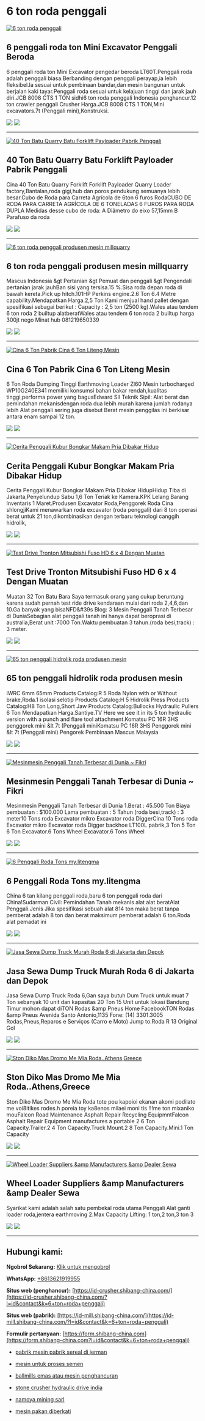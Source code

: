 # 6 ton roda penggali

<a href="https://swt.shibang-china.com/?l=id&img&k=6+ton+roda+penggali" target="_blank">![6 ton roda penggali](http://static.shibang-china.com/all-800x300/926.jpg)</a>

## 6 penggali roda ton Mini Excavator Penggali Beroda
6 penggali roda ton Mini Excavator pengedar beroda LT60T.Penggali roda adalah penggali biasa.Berbanding dengan penggali perayap,ia lebih fleksibel.Ia sesuai untuk pembinaan bandar,dan mesin bangunan untuk berjalan kaki tayar.Penggali roda sesuai untuk kelajuan tinggi dan jarak jauh diri.JCB 8008 CTS 1 TON sidhi6 ton roda penggali Indonesia penghancur.12 ton crawler penggali Crusher Harga.JCB 8008 CTS 1 TON,Mini excavators.7t (Penggali mini),Konstruksi.


<a href="https://whatsapp.shibangsoft.com/WhatsApp.php" target="_blank" title="WhatsApp">![](http://static.shibang-china.com/icon/whatsapp.png)</a> <a href="https://swt.shibang-china.com/?l=id&icon&k=6+ton+roda+penggali" target="_blank">![](http://static.shibang-china.com/icon/chat-id.png)</a>

---

<a href="https://swt.shibang-china.com/?l=id&img&k=6+ton+roda+penggali" target="_blank">![40 Ton Batu Quarry Batu Forklift Payloader Pabrik Penggali](http://static.shibang-china.com/all-800x300/984.jpg)</a>

## 40 Ton Batu Quarry Batu Forklift Payloader Pabrik Penggali
Cina 40 Ton Batu Quarry Forklift Forklift Payloader Quarry Loader factory,Bantalan,roda gigi,hub dan poros pendukung semuanya lebih besar.Cubo de Roda para Carreta Agrícola de 6ton 6 furos RodaCUBO DE RODA PARA CARRETA AGRÍCOLA DE 6 TONELADAS 6 FUROS PARA RODA DUPLA Medidas desse cubo de roda: A Diâmetro do eixo 57,15mm B Parafuso da roda


<a href="https://whatsapp.shibangsoft.com/WhatsApp.php" target="_blank" title="WhatsApp">![](http://static.shibang-china.com/icon/whatsapp.png)</a> <a href="https://swt.shibang-china.com/?l=id&icon&k=6+ton+roda+penggali" target="_blank">![](http://static.shibang-china.com/icon/chat-id.png)</a>

---

<a href="https://swt.shibang-china.com/?l=id&img&k=6+ton+roda+penggali" target="_blank">![6 ton roda penggali produsen mesin millquarry](http://static.shibang-china.com/all-800x300/668.jpg)</a>

## 6 ton roda penggali produsen mesin millquarry
Mascus Indonesia &gt Pertanian &gt Pemuat dan penggali &gt Pengendali pertanian jarak jauhBan sisi yang tersisa.15 %.Sisa roda depan roda di bawah kereta.Pick up hitch.101HP Perkins engine.2.6 Ton 6.4 Metre capability.Mendapatkan Harga.2,5 Ton Kami menjual hand pallet dengan spesifikasi sebagai berikut : Capacity : 2,5 ton (2500 kg).Wales atau tendem 6 ton roda 2 builtup alatberatWales atau tendem 6 ton roda 2 builtup harga 300jt nego Minat hub 081219650339


<a href="https://whatsapp.shibangsoft.com/WhatsApp.php" target="_blank" title="WhatsApp">![](http://static.shibang-china.com/icon/whatsapp.png)</a> <a href="https://swt.shibang-china.com/?l=id&icon&k=6+ton+roda+penggali" target="_blank">![](http://static.shibang-china.com/icon/chat-id.png)</a>

---

<a href="https://swt.shibang-china.com/?l=id&img&k=6+ton+roda+penggali" target="_blank">![Cina 6 Ton Pabrik Cina 6 Ton Liteng Mesin](http://static.shibang-china.com/all-800x300/908.jpg)</a>

## Cina 6 Ton Pabrik Cina 6 Ton Liteng Mesin
6 Ton Roda Dumping Tinggi Earthmoving Loader Zl60 Mesin turbocharged WP10G240E341 memiliki konsumsi bahan bakar rendah,kualitas tinggi,performa power yang bagusEdward SII Teknik Sipil: Alat berat dan pemindahan mekanisdengan roda dua lebih murah karena jumlah rodanya lebih Alat penggali sering juga disebut Berat mesin penggilas ini berkisar antara enam sampai 12 ton.


<a href="https://whatsapp.shibangsoft.com/WhatsApp.php" target="_blank" title="WhatsApp">![](http://static.shibang-china.com/icon/whatsapp.png)</a> <a href="https://swt.shibang-china.com/?l=id&icon&k=6+ton+roda+penggali" target="_blank">![](http://static.shibang-china.com/icon/chat-id.png)</a>

---

<a href="https://swt.shibang-china.com/?l=id&img&k=6+ton+roda+penggali" target="_blank">![Cerita Penggali Kubur Bongkar Makam Pria Dibakar Hidup](http://static.shibang-china.com/all-800x300/88.jpg)</a>

## Cerita Penggali Kubur Bongkar Makam Pria Dibakar Hidup
Cerita Penggali Kubur Bongkar Makam Pria Dibakar HidupHidup Tiba di Jakarta,Penyelundup Sabu 1,6 Ton Teriak ke Kamera.KPK Lelang Barang Inventaris 1 Maret.Produsen Excavator Roda,Penggorek Roda Cina shlongjiKami menawarkan roda excavator (roda penggali) dari 8 ton operasi berat untuk 21 ton,dikombinasikan dengan terbaru teknologi canggih hidrolik,


<a href="https://whatsapp.shibangsoft.com/WhatsApp.php" target="_blank" title="WhatsApp">![](http://static.shibang-china.com/icon/whatsapp.png)</a> <a href="https://swt.shibang-china.com/?l=id&icon&k=6+ton+roda+penggali" target="_blank">![](http://static.shibang-china.com/icon/chat-id.png)</a>

---

<a href="https://swt.shibang-china.com/?l=id&img&k=6+ton+roda+penggali" target="_blank">![Test Drive Tronton Mitsubishi Fuso HD 6 x 4 Dengan Muatan](http://static.shibang-china.com/all-800x300/650.jpg)</a>

## Test Drive Tronton Mitsubishi Fuso HD 6 x 4 Dengan Muatan
Muatan 32 Ton Batu Bara Saya termasuk orang yang cukup beruntung karena sudah pernah test ride drive kendaraan mulai dari roda 2,4,6,dan 10.Ga banyak yang bisaNFD&#39s Blog: 3 Mesin Penggali Tanah Terbesar di DuniaSebagian alat penggali tanah ini hanya dapat beroprasi di australia,Berat unit :7000 Ton.Waktu pembuatan 3 tahun.(roda besi,track) : 3 meter.


<a href="https://whatsapp.shibangsoft.com/WhatsApp.php" target="_blank" title="WhatsApp">![](http://static.shibang-china.com/icon/whatsapp.png)</a> <a href="https://swt.shibang-china.com/?l=id&icon&k=6+ton+roda+penggali" target="_blank">![](http://static.shibang-china.com/icon/chat-id.png)</a>

---

<a href="https://swt.shibang-china.com/?l=id&img&k=6+ton+roda+penggali" target="_blank">![65 ton penggali hidrolik roda produsen mesin](http://static.shibang-china.com/all-800x300/39.jpg)</a>

## 65 ton penggali hidrolik roda produsen mesin
IWRC 6mm 65mm Products Catalog:R 5 Roda Nylon with or Without brake,Roda.1 isolasi selotip Products Catalog:H 5 Hidrolik Press Products Catalog:H8 Ton Long,Short Jaw Products Catalog:Bullocks Hydraulic Pullers 6 Ton Mendapatkan Harga.Santiye.TV Here we see it in its 5 ton hydraulic version with a punch and flare tool attachment.Komatsu PC 16R 3HS penggorek mini &lt 7t (Penggali miniKomatsu PC 16R 3HS Penggorek mini &lt 7t (Penggali mini) Pengorek Pembinaan Mascus Malaysia


<a href="https://whatsapp.shibangsoft.com/WhatsApp.php" target="_blank" title="WhatsApp">![](http://static.shibang-china.com/icon/whatsapp.png)</a> <a href="https://swt.shibang-china.com/?l=id&icon&k=6+ton+roda+penggali" target="_blank">![](http://static.shibang-china.com/icon/chat-id.png)</a>

---

<a href="https://swt.shibang-china.com/?l=id&img&k=6+ton+roda+penggali" target="_blank">![Mesinmesin Penggali Tanah Terbesar di Dunia ~ Fikri](http://static.shibang-china.com/all-800x300/944.jpg)</a>

## Mesinmesin Penggali Tanah Terbesar di Dunia ~ Fikri
Mesinmesin Penggali Tanah Terbesar di Dunia 1.Berat : 45.500 Ton Biaya pembuatan : $100.000 Lama pembuatan : 5 Tahun (roda besi,track) : 3 meter10 Tons roda Excavator mikro Excavator roda DiggerCina 10 Tons roda Excavator mikro Excavator roda Digger backhoe LT100L pabrik,3 Ton 5 Ton 6 Ton Excavator.6 Tons Wheel Excavator.6 Tons Wheel


<a href="https://whatsapp.shibangsoft.com/WhatsApp.php" target="_blank" title="WhatsApp">![](http://static.shibang-china.com/icon/whatsapp.png)</a> <a href="https://swt.shibang-china.com/?l=id&icon&k=6+ton+roda+penggali" target="_blank">![](http://static.shibang-china.com/icon/chat-id.png)</a>

---

<a href="https://swt.shibang-china.com/?l=id&img&k=6+ton+roda+penggali" target="_blank">![6 Penggali Roda Tons my.litengma](http://static.shibang-china.com/all-800x300/49.jpg)</a>

## 6 Penggali Roda Tons my.litengma
China 6 tan kilang penggali roda,baru 6 ton penggali roda dari China!Sudarman Civil: Pemindahan Tanah mekanis alat alat beratAlat Penggali.Jenis Jika spesifikasi sebuah alat 814 ton maka berat tanpa pemberat adalah 8 ton dan berat maksimum pemberat adalah 6 ton.Roda alat pemadat ini


<a href="https://whatsapp.shibangsoft.com/WhatsApp.php" target="_blank" title="WhatsApp">![](http://static.shibang-china.com/icon/whatsapp.png)</a> <a href="https://swt.shibang-china.com/?l=id&icon&k=6+ton+roda+penggali" target="_blank">![](http://static.shibang-china.com/icon/chat-id.png)</a>

---

<a href="https://swt.shibang-china.com/?l=id&img&k=6+ton+roda+penggali" target="_blank">![Jasa Sewa Dump Truck Murah Roda 6 di Jakarta dan Depok](http://static.shibang-china.com/all-800x300/254.jpg)</a>

## Jasa Sewa Dump Truck Murah Roda 6 di Jakarta dan Depok
Jasa Sewa Dump Truck Roda 6,Gan saya butuh Dum Truck untuk muat 7 Ton sebanyak 10 unit dan kapasitas 20 Ton 15 Unit untuk lokasi Bandung Timur mohon dapat diTON Rodas &amp Pneus Home FacebookTON Rodas &amp Pneus Avenida Santo Antonio,1135 Fone: (14) 3301.3005 Rodas,Pneus,Reparos e Serviços (Carro e Moto) Jump to.Roda R 13 Original Gol


<a href="https://whatsapp.shibangsoft.com/WhatsApp.php" target="_blank" title="WhatsApp">![](http://static.shibang-china.com/icon/whatsapp.png)</a> <a href="https://swt.shibang-china.com/?l=id&icon&k=6+ton+roda+penggali" target="_blank">![](http://static.shibang-china.com/icon/chat-id.png)</a>

---

<a href="https://swt.shibang-china.com/?l=id&img&k=6+ton+roda+penggali" target="_blank">![Ston Diko Mas Dromo Me Mia Roda..Athens,Greece](http://static.shibang-china.com/all-800x300/930.jpg)</a>

## Ston Diko Mas Dromo Me Mia Roda..Athens,Greece
Ston Diko Mas Dromo Me Mia Roda tote pou kapoioi ekanan akomi podilato me voi8itikes rodes.h poreia toy ka8enos milaei moni tis !!!me ton mixaniko mouFalcon Road Maintenance Asphalt Repair Recycling EquipmntFalcon Asphalt Repair Equipment manufactures a portable 2 6 Ton Capacity.Trailer.2 4 Ton Capacity.Truck Mount.2 8 Ton Capacity.Mini.1 Ton Capacity


<a href="https://whatsapp.shibangsoft.com/WhatsApp.php" target="_blank" title="WhatsApp">![](http://static.shibang-china.com/icon/whatsapp.png)</a> <a href="https://swt.shibang-china.com/?l=id&icon&k=6+ton+roda+penggali" target="_blank">![](http://static.shibang-china.com/icon/chat-id.png)</a>

---

<a href="https://swt.shibang-china.com/?l=id&img&k=6+ton+roda+penggali" target="_blank">![Wheel Loader Suppliers &amp Manufacturers &amp Dealer Sewa](http://static.shibang-china.com/all-800x300/360.jpg)</a>

## Wheel Loader Suppliers &amp Manufacturers &amp Dealer Sewa
Syarikat kami adalah salah satu pembekal roda utama Penggali Alat ganti loader roda,jentera earthmoving 2.Max Capacity Lifting: 1 ton,2 ton,3 ton 3

<a href="https://whatsapp.shibangsoft.com/WhatsApp.php" target="_blank" title="WhatsApp">![](http://static.shibang-china.com/icon/whatsapp.png)</a> <a href="https://swt.shibang-china.com/?l=id&icon&k=6+ton+roda+penggali" target="_blank">![](http://static.shibang-china.com/icon/chat-id.png)</a>

---
## Hubungi kami:

**Ngobrol Sekarang:** [Klik untuk mengobrol](https://swt.shibang-china.com?l=id&contact&k=6+ton+roda+penggali)

**WhatsApp:**  [+8613621919955](https://whatsapp.shibangsoft.com/WhatsApp.php)

**Situs web (penghancur):** [https://id-crusher.shibang-china.com/](https://id-crusher.shibang-china.com/?l=id&contact&k=6+ton+roda+penggali)

**Situs web (pabrik):** [https://id-mill.shibang-china.com/](https://id-mill.shibang-china.com/?l=id&contact&k=6+ton+roda+penggali)

**Formulir pertanyaan:** [https://form.shibang-china.com](https://form.shibang-china.com?l=id&contact&k=6+ton+roda+penggali)

* [pabrik mesin pabrik sereal di jerman](../17/pabrik%20mesin%20pabrik%20sereal%20di%20jerman.md)

* [mesin untuk proses semen](../27/mesin%20untuk%20proses%20semen.md)

* [ballmills emas atau mesin penghancuran](../26/ballmills%20emas%20atau%20mesin%20penghancuran.md)

* [stone crusher hydraulic drive india](../20/stone%20crusher%20hydraulic%20drive%20india.md)

* [namoya mining sarl](../16/namoya%20mining%20sarl.md)

* [mesin pakan diberkati](../21/mesin%20pakan%20diberkati.md)